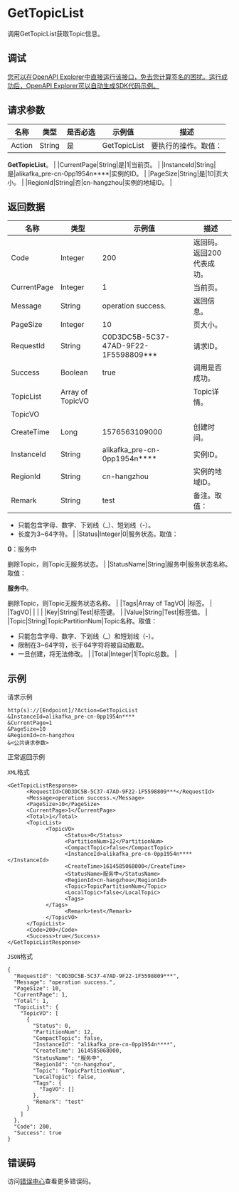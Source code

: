 # GetTopicList

调用GetTopicList获取Topic信息。

## 调试

[您可以在OpenAPI Explorer中直接运行该接口，免去您计算签名的困扰。运行成功后，OpenAPI Explorer可以自动生成SDK代码示例。](https://api.aliyun.com/#product=alikafka&api=GetTopicList&type=RPC&version=2019-09-16)

## 请求参数

|名称|类型|是否必选|示例值|描述|
|--|--|----|---|--|
|Action|String|是|GetTopicList|要执行的操作。取值：

 **GetTopicList**。 |
|CurrentPage|String|是|1|当前页。 |
|InstanceId|String|是|alikafka\_pre-cn-0pp1954n\*\*\*\*|实例的ID。 |
|PageSize|String|是|10|页大小。 |
|RegionId|String|否|cn-hangzhou|实例的地域ID。 |

## 返回数据

|名称|类型|示例值|描述|
|--|--|---|--|
|Code|Integer|200|返回码。返回200代表成功。 |
|CurrentPage|Integer|1|当前页。 |
|Message|String|operation success.|返回信息。 |
|PageSize|Integer|10|页大小。 |
|RequestId|String|C0D3DC5B-5C37-47AD-9F22-1F5598809\*\*\*|请求ID。 |
|Success|Boolean|true|调用是否成功。 |
|TopicList|Array of TopicVO| |Topic详情。 |
|TopicVO| | | |
|CreateTime|Long|1576563109000|创建时间。 |
|InstanceId|String|alikafka\_pre-cn-0pp1954n\*\*\*\*|实例ID。 |
|RegionId|String|cn-hangzhou|实例的地域ID。 |
|Remark|String|test|备注。取值：

 -   只能包含字母、数字、下划线（\_）、短划线（-）。
-   长度为3~64字符。 |
|Status|Integer|0|服务状态。取值：

 **0**：服务中

 删除Topic，则Topic无服务状态。 |
|StatusName|String|服务中|服务状态名称。取值：

 **服务中**。

 删除Topic，则Topic无服务状态名称。 |
|Tags|Array of TagVO| |标签。 |
|TagVO| | | |
|Key|String|Test|标签键。 |
|Value|String|Test|标签值。 |
|Topic|String|TopicPartitionNum|Topic名称。取值：

 -   只能包含字母、数字、下划线（\_）和短划线（-）。
-   限制在3~64字符，长于64字符将被自动截取。
-   一旦创建，将无法修改。 |
|Total|Integer|1|Topic总数。 |

## 示例

请求示例

```
http(s)://[Endpoint]/?Action=GetTopicList
&InstanceId=alikafka_pre-cn-0pp1954n****
&CurrentPage=1
&PageSize=10
&RegionId=cn-hangzhou
&<公共请求参数>
```

正常返回示例

`XML`格式

```
<GetTopicListResponse>
      <RequestId>C0D3DC5B-5C37-47AD-9F22-1F5598809***</RequestId>
      <Message>operation success.</Message>
      <PageSize>10</PageSize>
      <CurrentPage>1</CurrentPage>
      <Total>1</Total>
      <TopicList>
            <TopicVO>
                  <Status>0</Status>
                  <PartitionNum>12</PartitionNum>
                  <CompactTopic>false</CompactTopic>
                  <InstanceId>alikafka_pre-cn-0pp1954n****</InstanceId>
                  <CreateTime>1614585068000</CreateTime>
                  <StatusName>服务中</StatusName>
                  <RegionId>cn-hangzhou</RegionId>
                  <Topic>TopicPartitionNum</Topic>
                  <LocalTopic>false</LocalTopic>
                  <Tags>
            </Tags>
                  <Remark>test</Remark>
            </TopicVO>
      </TopicList>
      <Code>200</Code>
      <Success>true</Success>
</GetTopicListResponse>
```

`JSON`格式

```
{
  "RequestId": "C0D3DC5B-5C37-47AD-9F22-1F5598809***",
  "Message": "operation success.",
  "PageSize": 10,
  "CurrentPage": 1,
  "Total": 1,
  "TopicList": {
    "TopicVO": [
      {
        "Status": 0,
        "PartitionNum": 12,
        "CompactTopic": false,
        "InstanceId": "alikafka_pre-cn-0pp1954n****",
        "CreateTime": 1614585068000,
        "StatusName": "服务中",
        "RegionId": "cn-hangzhou",
        "Topic": "TopicPartitionNum",
        "LocalTopic": false,
        "Tags": {
          "TagVO": []
        },
        "Remark": "test"
      }
    ]
  },
  "Code": 200,
  "Success": true
}
```

## 错误码

访问[错误中心](https://error-center.alibabacloud.com/status/product/alikafka)查看更多错误码。

